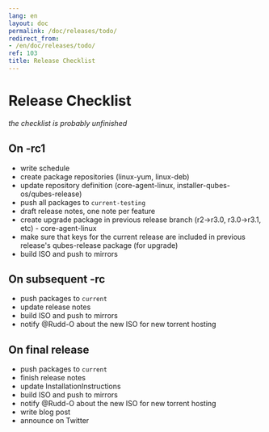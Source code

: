 ```yaml
---
lang: en
layout: doc
permalink: /doc/releases/todo/
redirect_from:
- /en/doc/releases/todo/
ref: 103
title: Release Checklist
---
```


Release Checklist
=================

*the checklist is probably unfinished*

On -rc1
-------
* write schedule
* create package repositories (linux-yum, linux-deb)
* update repository definition (core-agent-linux, installer-qubes-os/qubes-release)
* push all packages to `current-testing`
* draft release notes, one note per feature
* create upgrade package in previous release branch (r2->r3.0, r3.0->r3.1, etc) - core-agent-linux
* make sure that keys for the current release are included in previous release's qubes-release package (for upgrade)
* build ISO and push to mirrors

On subsequent -rc
-----------------
* push packages to `current`
* update release notes
* build ISO and push to mirrors
* notify @Rudd-O about the new ISO for new torrent hosting

On final release
----------------
* push packages to `current`
* finish release notes
* update InstallationInstructions
* build ISO and push to mirrors
* notify @Rudd-O about the new ISO for new torrent hosting
* write blog post
* announce on Twitter
